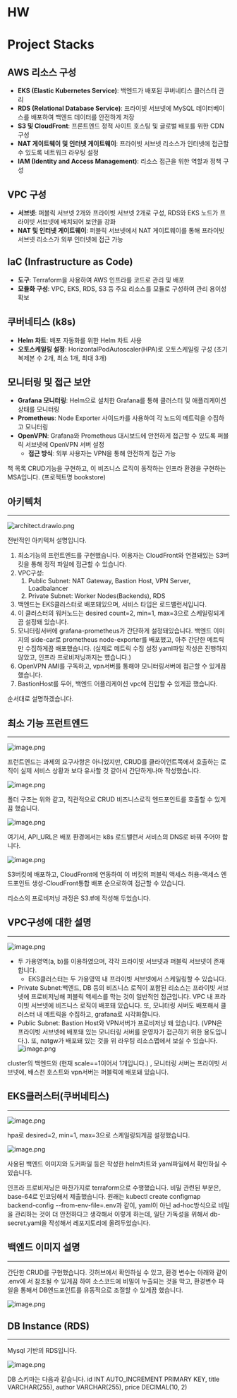 # HW

# Project Stacks
## AWS 리소스 구성
- **EKS (Elastic Kubernetes Service)**: 백엔드가 배포된 쿠버네티스 클러스터 관리
- **RDS (Relational Database Service)**: 프라이빗 서브넷에 MySQL 데이터베이스를 배포하여 백엔드 데이터를 안전하게 저장
- **S3 및 CloudFront**: 프론트엔드 정적 사이트 호스팅 및 글로벌 배포를 위한 CDN 구성
- **NAT 게이트웨이 및 인터넷 게이트웨이**: 프라이빗 서브넷 리소스가 인터넷에 접근할 수 있도록 네트워크 라우팅 설정
- **IAM (Identity and Access Management)**: 리소스 접근을 위한 역할과 정책 구성

## VPC 구성
- **서브넷**: 퍼블릭 서브넷 2개와 프라이빗 서브넷 2개로 구성, RDS와 EKS 노드가 프라이빗 서브넷에 배치되어 보안을 강화
- **NAT 및 인터넷 게이트웨이**: 퍼블릭 서브넷에서 NAT 게이트웨이를 통해 프라이빗 서브넷 리소스가 외부 인터넷에 접근 가능

## IaC (Infrastructure as Code)
- **도구**: Terraform을 사용하여 AWS 인프라를 코드로 관리 및 배포
- **모듈화 구성**: VPC, EKS, RDS, S3 등 주요 리소스를 모듈로 구성하여 관리 용이성 확보

## 쿠버네티스 (k8s)
- **Helm 차트**: 배포 자동화를 위한 Helm 차트 사용
- **오토스케일링 설정**: HorizontalPodAutoscaler(HPA)로 오토스케일링 구성 (초기 복제본 수 2개, 최소 1개, 최대 3개)

## 모니터링 및 접근 보안
- **Grafana 모니터링**: Helm으로 설치한 Grafana를 통해 클러스터 및 애플리케이션 상태를 모니터링
- **Prometheus**: Node Exporter 사이드카를 사용하여 각 노드의 메트릭을 수집하고 모니터링
- **OpenVPN**: Grafana와 Prometheus 대시보드에 안전하게 접근할 수 있도록 퍼블릭 서브넷에 OpenVPN 서버 설정
  - **접근 방식**: 외부 사용자는 VPN을 통해 안전하게 접근 가능

책 목록 CRUD기능을 구현하고, 이 비즈니스 로직이 동작하는 인프라 환경을 구현하는 MSA입니다. (프로젝트명 bookstore)

## 아키텍처

---

![architect.drawio.png](hw/architect.drawio.png)

전반적인 아키텍처 설명입니다.

1. 최소기능의 프런트엔드를 구현했습니다. 이용자는 CloudFront와 연결돼있는 S3버킷을 통해 정적 파일에 접근할 수 있습니다.
2. VPC구성:
   1. Public Subnet: NAT Gateway, Bastion Host, VPN Server, Loadbalancer
   2. Private Subnet: Worker Nodes(Backends), RDS
3. 백엔드는 EKS클러스터로 배포돼있으며, 서비스 타입은 로드밸런서입니다.
4. 이 클러스터의 워커노드는 desired count=2, min=1, max=3으로 스케일링되게끔 설정돼 있습니다.
5. 모니터링서버에 grafana-prometheus가 간단하게 설정돼있습니다. 백엔드 이미지의 side-car로 prometheus node-exporter를 배포했고, 아주 간단한 메트릭만 수집하게끔 배포했습니다. (실제로 메트릭 수집 설정 yaml파일 작성은 진행하지 않았고, 인프라 프로비저닝까지는 헀습니다.)
6. OpenVPN AMI를 구독하고, vpn서버를 통해야 모니터링서버에 접근할 수 있게끔 했습니다.
7. BastionHost를 두어, 백엔드 어플리케이션 vpc에 진입할 수 있게끔 했습니다.

순서대로 설명하겠습니다.

## 최소 기능 프런트엔드

---

![image.png](hw/image.png)

프런트엔드는 과제의 요구사항은 아니었지만, CRUD를 클라이언트쪽에서 호출하는 로직이 실제 서비스 상황과 보다 유사할 것 같아서 간단하게나마 작성했습니다.

![image.png](hw/image%201.png)

폴더 구조는 위와 같고, 직관적으로 CRUD 비즈니스로직 엔드포인트를 호출할 수 있게끔 했습니다.

![image.png](hw/image%202.png)

여기서, API_URL은 배포 환경에서는 k8s 로드밸런서 서비스의 DNS로 바꿔 주어야 합니다.

![image.png](hw/image%203.png)

S3버킷에 배포하고, CloudFront에 연동하여 이 버킷의 퍼블릭 액세스 허용-액세스 엔드포인트 생성-CloudFront통합 배포 순으로하여 접근할 수 있습니다.

리소스의 프로비저닝 과정은 S3.tf에 작성해 두었습니다.

## VPC구성에 대한 설명

---

![image.png](hw/image%204.png)

- 두 가용영역(a, b)를 이용하였으며, 각각 프라이빗 서브넷과 퍼블릭 서브넷이 존재합니다.
  - EKS클러스터는 두 가용영역 내 프라이빗 서브넷에서 스케일링할 수 있습니다.
- Private Subnet:백엔드, DB 등의 비즈니스 로직이 포함된 리소스는 프라이빗 서브넷에 프로비저닝해 퍼블릭 액세스를 막는 것이 일반적인 접근입니다. VPC 내 프라이빗 서브넷에 비즈니스 로직이 배포돼 있습니다. 또, 모니터링 서버도 배포해서 클러스터 내 메트릭을 수집하고, grafana로 시각화합니다.
- Public Subnet: Bastion Host와 VPN서버가 프로비저닝 돼 있습니다. (VPN은 프라이빗 서브넷에 배포돼 있는 모니터링 서버를 운영자가 접근하기 위한 용도입니다.). 또, natgw가 배포돼 있는 것을 위 라우팅 리소스맵에서 보실 수 있습니다.
  ![image.png](hw/image%205.png)

cluster의 백엔드와 (현재 scale==1이어서 1개입니다.) , 모니터링 서버는 프라이빗 서브넷에, 배스천 호스트와 vpn서버는 퍼블릭에 배포돼 있습니다.

## EKS클러스터(쿠버네티스)

---

![image.png](hw/image%206.png)

hpa로 desired=2, min=1, max=3으로 스케일링되게끔 설정했습니다.

![image.png](hw/image%207.png)

사용된 백엔드 이미지와 도커파일 등은 작성한 helm차트와 yaml파일에서 확인하실 수 있습니다.

인프라 프로비저닝은 마찬가지로 terraform으로 수행했습니다. 비밀 관련된 부분은, base-64로 인코딩해서 제출했습니다. 원래는 kubectl create configmap backend-config --from-env-file=.env과 같이, yaml이 아닌 ad-hoc방식으로 비밀을 관리하는 것이 더 안전하다고 생각해서 이렇게 하는데, 일단 가독성을 위해서 db-secret.yaml을 작성해서 레포지토리에 올려두었습니다.

## 백엔드 이미지 설명

---

간단한 CRUD를 구현했습니다. 깃허브에서 확인하실 수 있고, 환경 변수는 아래와 같이 .env에 서 참조될 수 있게끔 하여 소스코드에 비밀이 누출되는 것을 막고, 환경변수 파일을 통해서 DB엔드포인트를 유동적으로 조절할 수 있게끔 했습니다.

![image.png](hw/image%208.png)

## DB Instance (RDS)

---

Mysql 기반의 RDS입니다.

![image.png](hw/image%209.png)

DB 스키마는 다음과 같습니다.
id INT AUTO_INCREMENT PRIMARY KEY, title VARCHAR(255), author VARCHAR(255), price DECIMAL(10, 2)
